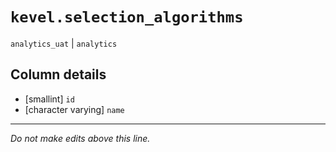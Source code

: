 # `kevel.selection_algorithms`
`analytics_uat` | `analytics`

## Column details
* [smallint]  `id`
* [character varying] `name`

-------------------------------------------------------------------------------
*Do not make edits above this line.*
